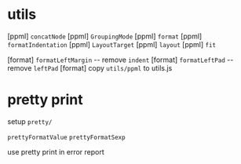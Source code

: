 # utils

[ppml] `concatNode`
[ppml] `GroupingMode`
[ppml] `format`
[ppml] `formatIndentation`
[ppml] `LayoutTarget`
[ppml] `layout`
[ppml] `fit`

[format] `formatLeftMargin` -- remove `indent`
[format] `formatLeftPad` -- remove `leftPad`
[format] copy `utils/ppml` to utils.js

# pretty print

setup `pretty/`

`prettyFormatValue`
`prettyFormatSexp`

use pretty print in error report

